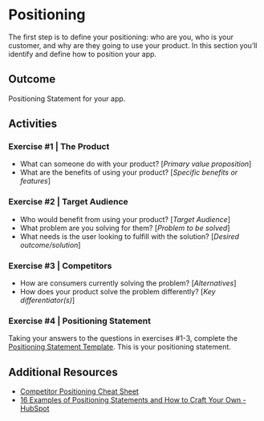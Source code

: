 # Positioning

The first step is to define your positioning: who are you, who is your customer, and why are they going to use your product. In this section you’ll identify and define how to position your app.

## Outcome

Positioning Statement for your app.

## Activities

### Exercise #1 | The Product

- What can someone do with your product? [*Primary value proposition*]
- What are the benefits of using your product? [*Specific benefits or features*]

### Exercise #2 | Target Audience

- Who would benefit from using your product? [*Target Audience*]
- What problem are you solving for them? [*Problem to be solved*]
- What needs is the user looking to fulfill with the solution? [*Desired outcome/solution*]

### Exercise #3 | Competitors

- How are consumers currently solving the problem? [*Alternatives*]
- How does your product solve the problem differently? [*Key differentiator(s)*]

### Exercise #4 | Positioning Statement

Taking your answers to the questions in exercises #1-3, complete the [Positioning Statement Template](https://docs.google.com/document/d/1881FbMBIeuNR0FQr_mDzP_IA1upMX9AArgDgbX433q8/edit?tab=t.0). This is your positioning statement.

## Additional Resources

- [Competitor Positioning Cheat Sheet](https://docs.google.com/document/d/1_F4KOYbcXIY2kRtqmeXXkwyBAMQ18WXwZiHWoYhR9d8/edit?tab=t.0)
- [16 Examples of Positioning Statements and How to Craft Your Own - HubSpot](https://blog.hubspot.com/marketing/positioning-statement)
